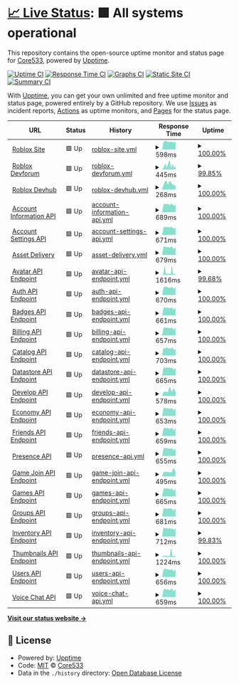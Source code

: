 # [📈 Live Status](https://Core533.github.io/RoStats-gen2): <!--live status--> **🟩 All systems operational**

This repository contains the open-source uptime monitor and status page for [Core533](https://Core533.github.io/RoStats-gen2), powered by [Upptime](https://github.com/upptime/upptime).

[![Uptime CI](https://github.com/Core533/RoStats-gen2/workflows/Uptime%20CI/badge.svg)](https://github.com/Core533/RoStats-gen2/actions?query=workflow%3A%22Uptime+CI%22)
[![Response Time CI](https://github.com/Core533/RoStats-gen2/workflows/Response%20Time%20CI/badge.svg)](https://github.com/Core533/RoStats-gen2/actions?query=workflow%3A%22Response+Time+CI%22)
[![Graphs CI](https://github.com/Core533/RoStats-gen2/workflows/Graphs%20CI/badge.svg)](https://github.com/Core533/RoStats-gen2/actions?query=workflow%3A%22Graphs+CI%22)
[![Static Site CI](https://github.com/Core533/RoStats-gen2/workflows/Static%20Site%20CI/badge.svg)](https://github.com/Core533/RoStats-gen2/actions?query=workflow%3A%22Static+Site+CI%22)
[![Summary CI](https://github.com/Core533/RoStats-gen2/workflows/Summary%20CI/badge.svg)](https://github.com/Core533/RoStats-gen2/actions?query=workflow%3A%22Summary+CI%22)

With [Upptime](https://upptime.js.org), you can get your own unlimited and free uptime monitor and status page, powered entirely by a GitHub repository. We use [Issues](https://github.com/Core533/RoStats-gen2/issues) as incident reports, [Actions](https://github.com/Core533/RoStats-gen2/actions) as uptime monitors, and [Pages](https://Core533.github.io/RoStats-gen2) for the status page.

<!--start: status pages-->
<!-- This summary is generated by Upptime (https://github.com/upptime/upptime) -->
<!-- Do not edit this manually, your changes will be overwritten -->
<!-- prettier-ignore -->
| URL | Status | History | Response Time | Uptime |
| --- | ------ | ------- | ------------- | ------ |
| <img alt="" src="https://icons.duckduckgo.com/ip3/roblox.com.ico" height="13"> [Roblox Site](https://roblox.com/) | 🟩 Up | [roblox-site.yml](https://github.com/Core533/RoStats-gen2/commits/HEAD/history/roblox-site.yml) | <details><summary><img alt="Response time graph" src="./graphs/roblox-site/response-time-week.png" height="20"> 598ms</summary><br><a href="https://Core533.github.io/RoStats-gen2/history/roblox-site"><img alt="Response time 583" src="https://img.shields.io/endpoint?url=https%3A%2F%2Fraw.githubusercontent.com%2FCore533%2FRoStats-gen2%2FHEAD%2Fapi%2Froblox-site%2Fresponse-time.json"></a><br><a href="https://Core533.github.io/RoStats-gen2/history/roblox-site"><img alt="24-hour response time 600" src="https://img.shields.io/endpoint?url=https%3A%2F%2Fraw.githubusercontent.com%2FCore533%2FRoStats-gen2%2FHEAD%2Fapi%2Froblox-site%2Fresponse-time-day.json"></a><br><a href="https://Core533.github.io/RoStats-gen2/history/roblox-site"><img alt="7-day response time 598" src="https://img.shields.io/endpoint?url=https%3A%2F%2Fraw.githubusercontent.com%2FCore533%2FRoStats-gen2%2FHEAD%2Fapi%2Froblox-site%2Fresponse-time-week.json"></a><br><a href="https://Core533.github.io/RoStats-gen2/history/roblox-site"><img alt="30-day response time 583" src="https://img.shields.io/endpoint?url=https%3A%2F%2Fraw.githubusercontent.com%2FCore533%2FRoStats-gen2%2FHEAD%2Fapi%2Froblox-site%2Fresponse-time-month.json"></a><br><a href="https://Core533.github.io/RoStats-gen2/history/roblox-site"><img alt="1-year response time 583" src="https://img.shields.io/endpoint?url=https%3A%2F%2Fraw.githubusercontent.com%2FCore533%2FRoStats-gen2%2FHEAD%2Fapi%2Froblox-site%2Fresponse-time-year.json"></a></details> | <details><summary><a href="https://Core533.github.io/RoStats-gen2/history/roblox-site">100.00%</a></summary><a href="https://Core533.github.io/RoStats-gen2/history/roblox-site"><img alt="All-time uptime 99.91%" src="https://img.shields.io/endpoint?url=https%3A%2F%2Fraw.githubusercontent.com%2FCore533%2FRoStats-gen2%2FHEAD%2Fapi%2Froblox-site%2Fuptime.json"></a><br><a href="https://Core533.github.io/RoStats-gen2/history/roblox-site"><img alt="24-hour uptime 100.00%" src="https://img.shields.io/endpoint?url=https%3A%2F%2Fraw.githubusercontent.com%2FCore533%2FRoStats-gen2%2FHEAD%2Fapi%2Froblox-site%2Fuptime-day.json"></a><br><a href="https://Core533.github.io/RoStats-gen2/history/roblox-site"><img alt="7-day uptime 100.00%" src="https://img.shields.io/endpoint?url=https%3A%2F%2Fraw.githubusercontent.com%2FCore533%2FRoStats-gen2%2FHEAD%2Fapi%2Froblox-site%2Fuptime-week.json"></a><br><a href="https://Core533.github.io/RoStats-gen2/history/roblox-site"><img alt="30-day uptime 99.91%" src="https://img.shields.io/endpoint?url=https%3A%2F%2Fraw.githubusercontent.com%2FCore533%2FRoStats-gen2%2FHEAD%2Fapi%2Froblox-site%2Fuptime-month.json"></a><br><a href="https://Core533.github.io/RoStats-gen2/history/roblox-site"><img alt="1-year uptime 99.91%" src="https://img.shields.io/endpoint?url=https%3A%2F%2Fraw.githubusercontent.com%2FCore533%2FRoStats-gen2%2FHEAD%2Fapi%2Froblox-site%2Fuptime-year.json"></a></details>
| <img alt="" src="https://icons.duckduckgo.com/ip3/devforum.roblox.com.ico" height="13"> [Roblox Devforum](https://devforum.roblox.com) | 🟩 Up | [roblox-devforum.yml](https://github.com/Core533/RoStats-gen2/commits/HEAD/history/roblox-devforum.yml) | <details><summary><img alt="Response time graph" src="./graphs/roblox-devforum/response-time-week.png" height="20"> 445ms</summary><br><a href="https://Core533.github.io/RoStats-gen2/history/roblox-devforum"><img alt="Response time 496" src="https://img.shields.io/endpoint?url=https%3A%2F%2Fraw.githubusercontent.com%2FCore533%2FRoStats-gen2%2FHEAD%2Fapi%2Froblox-devforum%2Fresponse-time.json"></a><br><a href="https://Core533.github.io/RoStats-gen2/history/roblox-devforum"><img alt="24-hour response time 393" src="https://img.shields.io/endpoint?url=https%3A%2F%2Fraw.githubusercontent.com%2FCore533%2FRoStats-gen2%2FHEAD%2Fapi%2Froblox-devforum%2Fresponse-time-day.json"></a><br><a href="https://Core533.github.io/RoStats-gen2/history/roblox-devforum"><img alt="7-day response time 445" src="https://img.shields.io/endpoint?url=https%3A%2F%2Fraw.githubusercontent.com%2FCore533%2FRoStats-gen2%2FHEAD%2Fapi%2Froblox-devforum%2Fresponse-time-week.json"></a><br><a href="https://Core533.github.io/RoStats-gen2/history/roblox-devforum"><img alt="30-day response time 496" src="https://img.shields.io/endpoint?url=https%3A%2F%2Fraw.githubusercontent.com%2FCore533%2FRoStats-gen2%2FHEAD%2Fapi%2Froblox-devforum%2Fresponse-time-month.json"></a><br><a href="https://Core533.github.io/RoStats-gen2/history/roblox-devforum"><img alt="1-year response time 496" src="https://img.shields.io/endpoint?url=https%3A%2F%2Fraw.githubusercontent.com%2FCore533%2FRoStats-gen2%2FHEAD%2Fapi%2Froblox-devforum%2Fresponse-time-year.json"></a></details> | <details><summary><a href="https://Core533.github.io/RoStats-gen2/history/roblox-devforum">99.85%</a></summary><a href="https://Core533.github.io/RoStats-gen2/history/roblox-devforum"><img alt="All-time uptime 99.96%" src="https://img.shields.io/endpoint?url=https%3A%2F%2Fraw.githubusercontent.com%2FCore533%2FRoStats-gen2%2FHEAD%2Fapi%2Froblox-devforum%2Fuptime.json"></a><br><a href="https://Core533.github.io/RoStats-gen2/history/roblox-devforum"><img alt="24-hour uptime 100.00%" src="https://img.shields.io/endpoint?url=https%3A%2F%2Fraw.githubusercontent.com%2FCore533%2FRoStats-gen2%2FHEAD%2Fapi%2Froblox-devforum%2Fuptime-day.json"></a><br><a href="https://Core533.github.io/RoStats-gen2/history/roblox-devforum"><img alt="7-day uptime 99.85%" src="https://img.shields.io/endpoint?url=https%3A%2F%2Fraw.githubusercontent.com%2FCore533%2FRoStats-gen2%2FHEAD%2Fapi%2Froblox-devforum%2Fuptime-week.json"></a><br><a href="https://Core533.github.io/RoStats-gen2/history/roblox-devforum"><img alt="30-day uptime 99.96%" src="https://img.shields.io/endpoint?url=https%3A%2F%2Fraw.githubusercontent.com%2FCore533%2FRoStats-gen2%2FHEAD%2Fapi%2Froblox-devforum%2Fuptime-month.json"></a><br><a href="https://Core533.github.io/RoStats-gen2/history/roblox-devforum"><img alt="1-year uptime 99.96%" src="https://img.shields.io/endpoint?url=https%3A%2F%2Fraw.githubusercontent.com%2FCore533%2FRoStats-gen2%2FHEAD%2Fapi%2Froblox-devforum%2Fuptime-year.json"></a></details>
| <img alt="" src="https://icons.duckduckgo.com/ip3/developer.roblox.com.ico" height="13"> [Roblox Devhub](https://developer.roblox.com) | 🟩 Up | [roblox-devhub.yml](https://github.com/Core533/RoStats-gen2/commits/HEAD/history/roblox-devhub.yml) | <details><summary><img alt="Response time graph" src="./graphs/roblox-devhub/response-time-week.png" height="20"> 268ms</summary><br><a href="https://Core533.github.io/RoStats-gen2/history/roblox-devhub"><img alt="Response time 285" src="https://img.shields.io/endpoint?url=https%3A%2F%2Fraw.githubusercontent.com%2FCore533%2FRoStats-gen2%2FHEAD%2Fapi%2Froblox-devhub%2Fresponse-time.json"></a><br><a href="https://Core533.github.io/RoStats-gen2/history/roblox-devhub"><img alt="24-hour response time 174" src="https://img.shields.io/endpoint?url=https%3A%2F%2Fraw.githubusercontent.com%2FCore533%2FRoStats-gen2%2FHEAD%2Fapi%2Froblox-devhub%2Fresponse-time-day.json"></a><br><a href="https://Core533.github.io/RoStats-gen2/history/roblox-devhub"><img alt="7-day response time 268" src="https://img.shields.io/endpoint?url=https%3A%2F%2Fraw.githubusercontent.com%2FCore533%2FRoStats-gen2%2FHEAD%2Fapi%2Froblox-devhub%2Fresponse-time-week.json"></a><br><a href="https://Core533.github.io/RoStats-gen2/history/roblox-devhub"><img alt="30-day response time 285" src="https://img.shields.io/endpoint?url=https%3A%2F%2Fraw.githubusercontent.com%2FCore533%2FRoStats-gen2%2FHEAD%2Fapi%2Froblox-devhub%2Fresponse-time-month.json"></a><br><a href="https://Core533.github.io/RoStats-gen2/history/roblox-devhub"><img alt="1-year response time 285" src="https://img.shields.io/endpoint?url=https%3A%2F%2Fraw.githubusercontent.com%2FCore533%2FRoStats-gen2%2FHEAD%2Fapi%2Froblox-devhub%2Fresponse-time-year.json"></a></details> | <details><summary><a href="https://Core533.github.io/RoStats-gen2/history/roblox-devhub">100.00%</a></summary><a href="https://Core533.github.io/RoStats-gen2/history/roblox-devhub"><img alt="All-time uptime 100.00%" src="https://img.shields.io/endpoint?url=https%3A%2F%2Fraw.githubusercontent.com%2FCore533%2FRoStats-gen2%2FHEAD%2Fapi%2Froblox-devhub%2Fuptime.json"></a><br><a href="https://Core533.github.io/RoStats-gen2/history/roblox-devhub"><img alt="24-hour uptime 100.00%" src="https://img.shields.io/endpoint?url=https%3A%2F%2Fraw.githubusercontent.com%2FCore533%2FRoStats-gen2%2FHEAD%2Fapi%2Froblox-devhub%2Fuptime-day.json"></a><br><a href="https://Core533.github.io/RoStats-gen2/history/roblox-devhub"><img alt="7-day uptime 100.00%" src="https://img.shields.io/endpoint?url=https%3A%2F%2Fraw.githubusercontent.com%2FCore533%2FRoStats-gen2%2FHEAD%2Fapi%2Froblox-devhub%2Fuptime-week.json"></a><br><a href="https://Core533.github.io/RoStats-gen2/history/roblox-devhub"><img alt="30-day uptime 100.00%" src="https://img.shields.io/endpoint?url=https%3A%2F%2Fraw.githubusercontent.com%2FCore533%2FRoStats-gen2%2FHEAD%2Fapi%2Froblox-devhub%2Fuptime-month.json"></a><br><a href="https://Core533.github.io/RoStats-gen2/history/roblox-devhub"><img alt="1-year uptime 100.00%" src="https://img.shields.io/endpoint?url=https%3A%2F%2Fraw.githubusercontent.com%2FCore533%2FRoStats-gen2%2FHEAD%2Fapi%2Froblox-devhub%2Fuptime-year.json"></a></details>
| <img alt="" src="https://icons.duckduckgo.com/ip3/accountinformation.roblox.com.ico" height="13"> [Account Information API](https://accountinformation.roblox.com) | 🟩 Up | [account-information-api.yml](https://github.com/Core533/RoStats-gen2/commits/HEAD/history/account-information-api.yml) | <details><summary><img alt="Response time graph" src="./graphs/account-information-api/response-time-week.png" height="20"> 689ms</summary><br><a href="https://Core533.github.io/RoStats-gen2/history/account-information-api"><img alt="Response time 669" src="https://img.shields.io/endpoint?url=https%3A%2F%2Fraw.githubusercontent.com%2FCore533%2FRoStats-gen2%2FHEAD%2Fapi%2Faccount-information-api%2Fresponse-time.json"></a><br><a href="https://Core533.github.io/RoStats-gen2/history/account-information-api"><img alt="24-hour response time 677" src="https://img.shields.io/endpoint?url=https%3A%2F%2Fraw.githubusercontent.com%2FCore533%2FRoStats-gen2%2FHEAD%2Fapi%2Faccount-information-api%2Fresponse-time-day.json"></a><br><a href="https://Core533.github.io/RoStats-gen2/history/account-information-api"><img alt="7-day response time 689" src="https://img.shields.io/endpoint?url=https%3A%2F%2Fraw.githubusercontent.com%2FCore533%2FRoStats-gen2%2FHEAD%2Fapi%2Faccount-information-api%2Fresponse-time-week.json"></a><br><a href="https://Core533.github.io/RoStats-gen2/history/account-information-api"><img alt="30-day response time 669" src="https://img.shields.io/endpoint?url=https%3A%2F%2Fraw.githubusercontent.com%2FCore533%2FRoStats-gen2%2FHEAD%2Fapi%2Faccount-information-api%2Fresponse-time-month.json"></a><br><a href="https://Core533.github.io/RoStats-gen2/history/account-information-api"><img alt="1-year response time 669" src="https://img.shields.io/endpoint?url=https%3A%2F%2Fraw.githubusercontent.com%2FCore533%2FRoStats-gen2%2FHEAD%2Fapi%2Faccount-information-api%2Fresponse-time-year.json"></a></details> | <details><summary><a href="https://Core533.github.io/RoStats-gen2/history/account-information-api">100.00%</a></summary><a href="https://Core533.github.io/RoStats-gen2/history/account-information-api"><img alt="All-time uptime 100.00%" src="https://img.shields.io/endpoint?url=https%3A%2F%2Fraw.githubusercontent.com%2FCore533%2FRoStats-gen2%2FHEAD%2Fapi%2Faccount-information-api%2Fuptime.json"></a><br><a href="https://Core533.github.io/RoStats-gen2/history/account-information-api"><img alt="24-hour uptime 100.00%" src="https://img.shields.io/endpoint?url=https%3A%2F%2Fraw.githubusercontent.com%2FCore533%2FRoStats-gen2%2FHEAD%2Fapi%2Faccount-information-api%2Fuptime-day.json"></a><br><a href="https://Core533.github.io/RoStats-gen2/history/account-information-api"><img alt="7-day uptime 100.00%" src="https://img.shields.io/endpoint?url=https%3A%2F%2Fraw.githubusercontent.com%2FCore533%2FRoStats-gen2%2FHEAD%2Fapi%2Faccount-information-api%2Fuptime-week.json"></a><br><a href="https://Core533.github.io/RoStats-gen2/history/account-information-api"><img alt="30-day uptime 100.00%" src="https://img.shields.io/endpoint?url=https%3A%2F%2Fraw.githubusercontent.com%2FCore533%2FRoStats-gen2%2FHEAD%2Fapi%2Faccount-information-api%2Fuptime-month.json"></a><br><a href="https://Core533.github.io/RoStats-gen2/history/account-information-api"><img alt="1-year uptime 100.00%" src="https://img.shields.io/endpoint?url=https%3A%2F%2Fraw.githubusercontent.com%2FCore533%2FRoStats-gen2%2FHEAD%2Fapi%2Faccount-information-api%2Fuptime-year.json"></a></details>
| <img alt="" src="https://icons.duckduckgo.com/ip3/accountsettings.roblox.com.ico" height="13"> [Account Settings API](https://accountsettings.roblox.com) | 🟩 Up | [account-settings-api.yml](https://github.com/Core533/RoStats-gen2/commits/HEAD/history/account-settings-api.yml) | <details><summary><img alt="Response time graph" src="./graphs/account-settings-api/response-time-week.png" height="20"> 671ms</summary><br><a href="https://Core533.github.io/RoStats-gen2/history/account-settings-api"><img alt="Response time 673" src="https://img.shields.io/endpoint?url=https%3A%2F%2Fraw.githubusercontent.com%2FCore533%2FRoStats-gen2%2FHEAD%2Fapi%2Faccount-settings-api%2Fresponse-time.json"></a><br><a href="https://Core533.github.io/RoStats-gen2/history/account-settings-api"><img alt="24-hour response time 672" src="https://img.shields.io/endpoint?url=https%3A%2F%2Fraw.githubusercontent.com%2FCore533%2FRoStats-gen2%2FHEAD%2Fapi%2Faccount-settings-api%2Fresponse-time-day.json"></a><br><a href="https://Core533.github.io/RoStats-gen2/history/account-settings-api"><img alt="7-day response time 671" src="https://img.shields.io/endpoint?url=https%3A%2F%2Fraw.githubusercontent.com%2FCore533%2FRoStats-gen2%2FHEAD%2Fapi%2Faccount-settings-api%2Fresponse-time-week.json"></a><br><a href="https://Core533.github.io/RoStats-gen2/history/account-settings-api"><img alt="30-day response time 673" src="https://img.shields.io/endpoint?url=https%3A%2F%2Fraw.githubusercontent.com%2FCore533%2FRoStats-gen2%2FHEAD%2Fapi%2Faccount-settings-api%2Fresponse-time-month.json"></a><br><a href="https://Core533.github.io/RoStats-gen2/history/account-settings-api"><img alt="1-year response time 673" src="https://img.shields.io/endpoint?url=https%3A%2F%2Fraw.githubusercontent.com%2FCore533%2FRoStats-gen2%2FHEAD%2Fapi%2Faccount-settings-api%2Fresponse-time-year.json"></a></details> | <details><summary><a href="https://Core533.github.io/RoStats-gen2/history/account-settings-api">100.00%</a></summary><a href="https://Core533.github.io/RoStats-gen2/history/account-settings-api"><img alt="All-time uptime 100.00%" src="https://img.shields.io/endpoint?url=https%3A%2F%2Fraw.githubusercontent.com%2FCore533%2FRoStats-gen2%2FHEAD%2Fapi%2Faccount-settings-api%2Fuptime.json"></a><br><a href="https://Core533.github.io/RoStats-gen2/history/account-settings-api"><img alt="24-hour uptime 100.00%" src="https://img.shields.io/endpoint?url=https%3A%2F%2Fraw.githubusercontent.com%2FCore533%2FRoStats-gen2%2FHEAD%2Fapi%2Faccount-settings-api%2Fuptime-day.json"></a><br><a href="https://Core533.github.io/RoStats-gen2/history/account-settings-api"><img alt="7-day uptime 100.00%" src="https://img.shields.io/endpoint?url=https%3A%2F%2Fraw.githubusercontent.com%2FCore533%2FRoStats-gen2%2FHEAD%2Fapi%2Faccount-settings-api%2Fuptime-week.json"></a><br><a href="https://Core533.github.io/RoStats-gen2/history/account-settings-api"><img alt="30-day uptime 100.00%" src="https://img.shields.io/endpoint?url=https%3A%2F%2Fraw.githubusercontent.com%2FCore533%2FRoStats-gen2%2FHEAD%2Fapi%2Faccount-settings-api%2Fuptime-month.json"></a><br><a href="https://Core533.github.io/RoStats-gen2/history/account-settings-api"><img alt="1-year uptime 100.00%" src="https://img.shields.io/endpoint?url=https%3A%2F%2Fraw.githubusercontent.com%2FCore533%2FRoStats-gen2%2FHEAD%2Fapi%2Faccount-settings-api%2Fuptime-year.json"></a></details>
| <img alt="" src="https://icons.duckduckgo.com/ip3/assetdelivery.roblox.com.ico" height="13"> [Asset Delivery](https://assetdelivery.roblox.com) | 🟩 Up | [asset-delivery.yml](https://github.com/Core533/RoStats-gen2/commits/HEAD/history/asset-delivery.yml) | <details><summary><img alt="Response time graph" src="./graphs/asset-delivery/response-time-week.png" height="20"> 679ms</summary><br><a href="https://Core533.github.io/RoStats-gen2/history/asset-delivery"><img alt="Response time 666" src="https://img.shields.io/endpoint?url=https%3A%2F%2Fraw.githubusercontent.com%2FCore533%2FRoStats-gen2%2FHEAD%2Fapi%2Fasset-delivery%2Fresponse-time.json"></a><br><a href="https://Core533.github.io/RoStats-gen2/history/asset-delivery"><img alt="24-hour response time 697" src="https://img.shields.io/endpoint?url=https%3A%2F%2Fraw.githubusercontent.com%2FCore533%2FRoStats-gen2%2FHEAD%2Fapi%2Fasset-delivery%2Fresponse-time-day.json"></a><br><a href="https://Core533.github.io/RoStats-gen2/history/asset-delivery"><img alt="7-day response time 679" src="https://img.shields.io/endpoint?url=https%3A%2F%2Fraw.githubusercontent.com%2FCore533%2FRoStats-gen2%2FHEAD%2Fapi%2Fasset-delivery%2Fresponse-time-week.json"></a><br><a href="https://Core533.github.io/RoStats-gen2/history/asset-delivery"><img alt="30-day response time 666" src="https://img.shields.io/endpoint?url=https%3A%2F%2Fraw.githubusercontent.com%2FCore533%2FRoStats-gen2%2FHEAD%2Fapi%2Fasset-delivery%2Fresponse-time-month.json"></a><br><a href="https://Core533.github.io/RoStats-gen2/history/asset-delivery"><img alt="1-year response time 666" src="https://img.shields.io/endpoint?url=https%3A%2F%2Fraw.githubusercontent.com%2FCore533%2FRoStats-gen2%2FHEAD%2Fapi%2Fasset-delivery%2Fresponse-time-year.json"></a></details> | <details><summary><a href="https://Core533.github.io/RoStats-gen2/history/asset-delivery">100.00%</a></summary><a href="https://Core533.github.io/RoStats-gen2/history/asset-delivery"><img alt="All-time uptime 100.00%" src="https://img.shields.io/endpoint?url=https%3A%2F%2Fraw.githubusercontent.com%2FCore533%2FRoStats-gen2%2FHEAD%2Fapi%2Fasset-delivery%2Fuptime.json"></a><br><a href="https://Core533.github.io/RoStats-gen2/history/asset-delivery"><img alt="24-hour uptime 100.00%" src="https://img.shields.io/endpoint?url=https%3A%2F%2Fraw.githubusercontent.com%2FCore533%2FRoStats-gen2%2FHEAD%2Fapi%2Fasset-delivery%2Fuptime-day.json"></a><br><a href="https://Core533.github.io/RoStats-gen2/history/asset-delivery"><img alt="7-day uptime 100.00%" src="https://img.shields.io/endpoint?url=https%3A%2F%2Fraw.githubusercontent.com%2FCore533%2FRoStats-gen2%2FHEAD%2Fapi%2Fasset-delivery%2Fuptime-week.json"></a><br><a href="https://Core533.github.io/RoStats-gen2/history/asset-delivery"><img alt="30-day uptime 100.00%" src="https://img.shields.io/endpoint?url=https%3A%2F%2Fraw.githubusercontent.com%2FCore533%2FRoStats-gen2%2FHEAD%2Fapi%2Fasset-delivery%2Fuptime-month.json"></a><br><a href="https://Core533.github.io/RoStats-gen2/history/asset-delivery"><img alt="1-year uptime 100.00%" src="https://img.shields.io/endpoint?url=https%3A%2F%2Fraw.githubusercontent.com%2FCore533%2FRoStats-gen2%2FHEAD%2Fapi%2Fasset-delivery%2Fuptime-year.json"></a></details>
| <img alt="" src="https://icons.duckduckgo.com/ip3/avatar.roblox.com.ico" height="13"> [Avatar API Endpoint](https://avatar.roblox.com/v1/avatar-rules) | 🟩 Up | [avatar-api-endpoint.yml](https://github.com/Core533/RoStats-gen2/commits/HEAD/history/avatar-api-endpoint.yml) | <details><summary><img alt="Response time graph" src="./graphs/avatar-api-endpoint/response-time-week.png" height="20"> 1616ms</summary><br><a href="https://Core533.github.io/RoStats-gen2/history/avatar-api-endpoint"><img alt="Response time 1191" src="https://img.shields.io/endpoint?url=https%3A%2F%2Fraw.githubusercontent.com%2FCore533%2FRoStats-gen2%2FHEAD%2Fapi%2Favatar-api-endpoint%2Fresponse-time.json"></a><br><a href="https://Core533.github.io/RoStats-gen2/history/avatar-api-endpoint"><img alt="24-hour response time 740" src="https://img.shields.io/endpoint?url=https%3A%2F%2Fraw.githubusercontent.com%2FCore533%2FRoStats-gen2%2FHEAD%2Fapi%2Favatar-api-endpoint%2Fresponse-time-day.json"></a><br><a href="https://Core533.github.io/RoStats-gen2/history/avatar-api-endpoint"><img alt="7-day response time 1616" src="https://img.shields.io/endpoint?url=https%3A%2F%2Fraw.githubusercontent.com%2FCore533%2FRoStats-gen2%2FHEAD%2Fapi%2Favatar-api-endpoint%2Fresponse-time-week.json"></a><br><a href="https://Core533.github.io/RoStats-gen2/history/avatar-api-endpoint"><img alt="30-day response time 1191" src="https://img.shields.io/endpoint?url=https%3A%2F%2Fraw.githubusercontent.com%2FCore533%2FRoStats-gen2%2FHEAD%2Fapi%2Favatar-api-endpoint%2Fresponse-time-month.json"></a><br><a href="https://Core533.github.io/RoStats-gen2/history/avatar-api-endpoint"><img alt="1-year response time 1191" src="https://img.shields.io/endpoint?url=https%3A%2F%2Fraw.githubusercontent.com%2FCore533%2FRoStats-gen2%2FHEAD%2Fapi%2Favatar-api-endpoint%2Fresponse-time-year.json"></a></details> | <details><summary><a href="https://Core533.github.io/RoStats-gen2/history/avatar-api-endpoint">99.68%</a></summary><a href="https://Core533.github.io/RoStats-gen2/history/avatar-api-endpoint"><img alt="All-time uptime 99.87%" src="https://img.shields.io/endpoint?url=https%3A%2F%2Fraw.githubusercontent.com%2FCore533%2FRoStats-gen2%2FHEAD%2Fapi%2Favatar-api-endpoint%2Fuptime.json"></a><br><a href="https://Core533.github.io/RoStats-gen2/history/avatar-api-endpoint"><img alt="24-hour uptime 100.00%" src="https://img.shields.io/endpoint?url=https%3A%2F%2Fraw.githubusercontent.com%2FCore533%2FRoStats-gen2%2FHEAD%2Fapi%2Favatar-api-endpoint%2Fuptime-day.json"></a><br><a href="https://Core533.github.io/RoStats-gen2/history/avatar-api-endpoint"><img alt="7-day uptime 99.68%" src="https://img.shields.io/endpoint?url=https%3A%2F%2Fraw.githubusercontent.com%2FCore533%2FRoStats-gen2%2FHEAD%2Fapi%2Favatar-api-endpoint%2Fuptime-week.json"></a><br><a href="https://Core533.github.io/RoStats-gen2/history/avatar-api-endpoint"><img alt="30-day uptime 99.87%" src="https://img.shields.io/endpoint?url=https%3A%2F%2Fraw.githubusercontent.com%2FCore533%2FRoStats-gen2%2FHEAD%2Fapi%2Favatar-api-endpoint%2Fuptime-month.json"></a><br><a href="https://Core533.github.io/RoStats-gen2/history/avatar-api-endpoint"><img alt="1-year uptime 99.87%" src="https://img.shields.io/endpoint?url=https%3A%2F%2Fraw.githubusercontent.com%2FCore533%2FRoStats-gen2%2FHEAD%2Fapi%2Favatar-api-endpoint%2Fuptime-year.json"></a></details>
| <img alt="" src="https://icons.duckduckgo.com/ip3/auth.roblox.com.ico" height="13"> [Auth API Endpoint](https://auth.roblox.com) | 🟩 Up | [auth-api-endpoint.yml](https://github.com/Core533/RoStats-gen2/commits/HEAD/history/auth-api-endpoint.yml) | <details><summary><img alt="Response time graph" src="./graphs/auth-api-endpoint/response-time-week.png" height="20"> 670ms</summary><br><a href="https://Core533.github.io/RoStats-gen2/history/auth-api-endpoint"><img alt="Response time 661" src="https://img.shields.io/endpoint?url=https%3A%2F%2Fraw.githubusercontent.com%2FCore533%2FRoStats-gen2%2FHEAD%2Fapi%2Fauth-api-endpoint%2Fresponse-time.json"></a><br><a href="https://Core533.github.io/RoStats-gen2/history/auth-api-endpoint"><img alt="24-hour response time 684" src="https://img.shields.io/endpoint?url=https%3A%2F%2Fraw.githubusercontent.com%2FCore533%2FRoStats-gen2%2FHEAD%2Fapi%2Fauth-api-endpoint%2Fresponse-time-day.json"></a><br><a href="https://Core533.github.io/RoStats-gen2/history/auth-api-endpoint"><img alt="7-day response time 670" src="https://img.shields.io/endpoint?url=https%3A%2F%2Fraw.githubusercontent.com%2FCore533%2FRoStats-gen2%2FHEAD%2Fapi%2Fauth-api-endpoint%2Fresponse-time-week.json"></a><br><a href="https://Core533.github.io/RoStats-gen2/history/auth-api-endpoint"><img alt="30-day response time 661" src="https://img.shields.io/endpoint?url=https%3A%2F%2Fraw.githubusercontent.com%2FCore533%2FRoStats-gen2%2FHEAD%2Fapi%2Fauth-api-endpoint%2Fresponse-time-month.json"></a><br><a href="https://Core533.github.io/RoStats-gen2/history/auth-api-endpoint"><img alt="1-year response time 661" src="https://img.shields.io/endpoint?url=https%3A%2F%2Fraw.githubusercontent.com%2FCore533%2FRoStats-gen2%2FHEAD%2Fapi%2Fauth-api-endpoint%2Fresponse-time-year.json"></a></details> | <details><summary><a href="https://Core533.github.io/RoStats-gen2/history/auth-api-endpoint">100.00%</a></summary><a href="https://Core533.github.io/RoStats-gen2/history/auth-api-endpoint"><img alt="All-time uptime 100.00%" src="https://img.shields.io/endpoint?url=https%3A%2F%2Fraw.githubusercontent.com%2FCore533%2FRoStats-gen2%2FHEAD%2Fapi%2Fauth-api-endpoint%2Fuptime.json"></a><br><a href="https://Core533.github.io/RoStats-gen2/history/auth-api-endpoint"><img alt="24-hour uptime 100.00%" src="https://img.shields.io/endpoint?url=https%3A%2F%2Fraw.githubusercontent.com%2FCore533%2FRoStats-gen2%2FHEAD%2Fapi%2Fauth-api-endpoint%2Fuptime-day.json"></a><br><a href="https://Core533.github.io/RoStats-gen2/history/auth-api-endpoint"><img alt="7-day uptime 100.00%" src="https://img.shields.io/endpoint?url=https%3A%2F%2Fraw.githubusercontent.com%2FCore533%2FRoStats-gen2%2FHEAD%2Fapi%2Fauth-api-endpoint%2Fuptime-week.json"></a><br><a href="https://Core533.github.io/RoStats-gen2/history/auth-api-endpoint"><img alt="30-day uptime 100.00%" src="https://img.shields.io/endpoint?url=https%3A%2F%2Fraw.githubusercontent.com%2FCore533%2FRoStats-gen2%2FHEAD%2Fapi%2Fauth-api-endpoint%2Fuptime-month.json"></a><br><a href="https://Core533.github.io/RoStats-gen2/history/auth-api-endpoint"><img alt="1-year uptime 100.00%" src="https://img.shields.io/endpoint?url=https%3A%2F%2Fraw.githubusercontent.com%2FCore533%2FRoStats-gen2%2FHEAD%2Fapi%2Fauth-api-endpoint%2Fuptime-year.json"></a></details>
| <img alt="" src="https://icons.duckduckgo.com/ip3/badges.roblox.com.ico" height="13"> [Badges API Endpoint](https://badges.roblox.com/v1/badges/2124548403) | 🟩 Up | [badges-api-endpoint.yml](https://github.com/Core533/RoStats-gen2/commits/HEAD/history/badges-api-endpoint.yml) | <details><summary><img alt="Response time graph" src="./graphs/badges-api-endpoint/response-time-week.png" height="20"> 661ms</summary><br><a href="https://Core533.github.io/RoStats-gen2/history/badges-api-endpoint"><img alt="Response time 660" src="https://img.shields.io/endpoint?url=https%3A%2F%2Fraw.githubusercontent.com%2FCore533%2FRoStats-gen2%2FHEAD%2Fapi%2Fbadges-api-endpoint%2Fresponse-time.json"></a><br><a href="https://Core533.github.io/RoStats-gen2/history/badges-api-endpoint"><img alt="24-hour response time 685" src="https://img.shields.io/endpoint?url=https%3A%2F%2Fraw.githubusercontent.com%2FCore533%2FRoStats-gen2%2FHEAD%2Fapi%2Fbadges-api-endpoint%2Fresponse-time-day.json"></a><br><a href="https://Core533.github.io/RoStats-gen2/history/badges-api-endpoint"><img alt="7-day response time 661" src="https://img.shields.io/endpoint?url=https%3A%2F%2Fraw.githubusercontent.com%2FCore533%2FRoStats-gen2%2FHEAD%2Fapi%2Fbadges-api-endpoint%2Fresponse-time-week.json"></a><br><a href="https://Core533.github.io/RoStats-gen2/history/badges-api-endpoint"><img alt="30-day response time 660" src="https://img.shields.io/endpoint?url=https%3A%2F%2Fraw.githubusercontent.com%2FCore533%2FRoStats-gen2%2FHEAD%2Fapi%2Fbadges-api-endpoint%2Fresponse-time-month.json"></a><br><a href="https://Core533.github.io/RoStats-gen2/history/badges-api-endpoint"><img alt="1-year response time 660" src="https://img.shields.io/endpoint?url=https%3A%2F%2Fraw.githubusercontent.com%2FCore533%2FRoStats-gen2%2FHEAD%2Fapi%2Fbadges-api-endpoint%2Fresponse-time-year.json"></a></details> | <details><summary><a href="https://Core533.github.io/RoStats-gen2/history/badges-api-endpoint">100.00%</a></summary><a href="https://Core533.github.io/RoStats-gen2/history/badges-api-endpoint"><img alt="All-time uptime 100.00%" src="https://img.shields.io/endpoint?url=https%3A%2F%2Fraw.githubusercontent.com%2FCore533%2FRoStats-gen2%2FHEAD%2Fapi%2Fbadges-api-endpoint%2Fuptime.json"></a><br><a href="https://Core533.github.io/RoStats-gen2/history/badges-api-endpoint"><img alt="24-hour uptime 100.00%" src="https://img.shields.io/endpoint?url=https%3A%2F%2Fraw.githubusercontent.com%2FCore533%2FRoStats-gen2%2FHEAD%2Fapi%2Fbadges-api-endpoint%2Fuptime-day.json"></a><br><a href="https://Core533.github.io/RoStats-gen2/history/badges-api-endpoint"><img alt="7-day uptime 100.00%" src="https://img.shields.io/endpoint?url=https%3A%2F%2Fraw.githubusercontent.com%2FCore533%2FRoStats-gen2%2FHEAD%2Fapi%2Fbadges-api-endpoint%2Fuptime-week.json"></a><br><a href="https://Core533.github.io/RoStats-gen2/history/badges-api-endpoint"><img alt="30-day uptime 100.00%" src="https://img.shields.io/endpoint?url=https%3A%2F%2Fraw.githubusercontent.com%2FCore533%2FRoStats-gen2%2FHEAD%2Fapi%2Fbadges-api-endpoint%2Fuptime-month.json"></a><br><a href="https://Core533.github.io/RoStats-gen2/history/badges-api-endpoint"><img alt="1-year uptime 100.00%" src="https://img.shields.io/endpoint?url=https%3A%2F%2Fraw.githubusercontent.com%2FCore533%2FRoStats-gen2%2FHEAD%2Fapi%2Fbadges-api-endpoint%2Fuptime-year.json"></a></details>
| <img alt="" src="https://icons.duckduckgo.com/ip3/billing.roblox.com.ico" height="13"> [Billing API Endpoint](https://billing.roblox.com) | 🟩 Up | [billing-api-endpoint.yml](https://github.com/Core533/RoStats-gen2/commits/HEAD/history/billing-api-endpoint.yml) | <details><summary><img alt="Response time graph" src="./graphs/billing-api-endpoint/response-time-week.png" height="20"> 657ms</summary><br><a href="https://Core533.github.io/RoStats-gen2/history/billing-api-endpoint"><img alt="Response time 652" src="https://img.shields.io/endpoint?url=https%3A%2F%2Fraw.githubusercontent.com%2FCore533%2FRoStats-gen2%2FHEAD%2Fapi%2Fbilling-api-endpoint%2Fresponse-time.json"></a><br><a href="https://Core533.github.io/RoStats-gen2/history/billing-api-endpoint"><img alt="24-hour response time 675" src="https://img.shields.io/endpoint?url=https%3A%2F%2Fraw.githubusercontent.com%2FCore533%2FRoStats-gen2%2FHEAD%2Fapi%2Fbilling-api-endpoint%2Fresponse-time-day.json"></a><br><a href="https://Core533.github.io/RoStats-gen2/history/billing-api-endpoint"><img alt="7-day response time 657" src="https://img.shields.io/endpoint?url=https%3A%2F%2Fraw.githubusercontent.com%2FCore533%2FRoStats-gen2%2FHEAD%2Fapi%2Fbilling-api-endpoint%2Fresponse-time-week.json"></a><br><a href="https://Core533.github.io/RoStats-gen2/history/billing-api-endpoint"><img alt="30-day response time 652" src="https://img.shields.io/endpoint?url=https%3A%2F%2Fraw.githubusercontent.com%2FCore533%2FRoStats-gen2%2FHEAD%2Fapi%2Fbilling-api-endpoint%2Fresponse-time-month.json"></a><br><a href="https://Core533.github.io/RoStats-gen2/history/billing-api-endpoint"><img alt="1-year response time 652" src="https://img.shields.io/endpoint?url=https%3A%2F%2Fraw.githubusercontent.com%2FCore533%2FRoStats-gen2%2FHEAD%2Fapi%2Fbilling-api-endpoint%2Fresponse-time-year.json"></a></details> | <details><summary><a href="https://Core533.github.io/RoStats-gen2/history/billing-api-endpoint">100.00%</a></summary><a href="https://Core533.github.io/RoStats-gen2/history/billing-api-endpoint"><img alt="All-time uptime 100.00%" src="https://img.shields.io/endpoint?url=https%3A%2F%2Fraw.githubusercontent.com%2FCore533%2FRoStats-gen2%2FHEAD%2Fapi%2Fbilling-api-endpoint%2Fuptime.json"></a><br><a href="https://Core533.github.io/RoStats-gen2/history/billing-api-endpoint"><img alt="24-hour uptime 100.00%" src="https://img.shields.io/endpoint?url=https%3A%2F%2Fraw.githubusercontent.com%2FCore533%2FRoStats-gen2%2FHEAD%2Fapi%2Fbilling-api-endpoint%2Fuptime-day.json"></a><br><a href="https://Core533.github.io/RoStats-gen2/history/billing-api-endpoint"><img alt="7-day uptime 100.00%" src="https://img.shields.io/endpoint?url=https%3A%2F%2Fraw.githubusercontent.com%2FCore533%2FRoStats-gen2%2FHEAD%2Fapi%2Fbilling-api-endpoint%2Fuptime-week.json"></a><br><a href="https://Core533.github.io/RoStats-gen2/history/billing-api-endpoint"><img alt="30-day uptime 100.00%" src="https://img.shields.io/endpoint?url=https%3A%2F%2Fraw.githubusercontent.com%2FCore533%2FRoStats-gen2%2FHEAD%2Fapi%2Fbilling-api-endpoint%2Fuptime-month.json"></a><br><a href="https://Core533.github.io/RoStats-gen2/history/billing-api-endpoint"><img alt="1-year uptime 100.00%" src="https://img.shields.io/endpoint?url=https%3A%2F%2Fraw.githubusercontent.com%2FCore533%2FRoStats-gen2%2FHEAD%2Fapi%2Fbilling-api-endpoint%2Fuptime-year.json"></a></details>
| <img alt="" src="https://icons.duckduckgo.com/ip3/catalog.roblox.com.ico" height="13"> [Catalog API Endpoint](https://catalog.roblox.com/v1/bundles/details?bundleIds=192) | 🟩 Up | [catalog-api-endpoint.yml](https://github.com/Core533/RoStats-gen2/commits/HEAD/history/catalog-api-endpoint.yml) | <details><summary><img alt="Response time graph" src="./graphs/catalog-api-endpoint/response-time-week.png" height="20"> 703ms</summary><br><a href="https://Core533.github.io/RoStats-gen2/history/catalog-api-endpoint"><img alt="Response time 686" src="https://img.shields.io/endpoint?url=https%3A%2F%2Fraw.githubusercontent.com%2FCore533%2FRoStats-gen2%2FHEAD%2Fapi%2Fcatalog-api-endpoint%2Fresponse-time.json"></a><br><a href="https://Core533.github.io/RoStats-gen2/history/catalog-api-endpoint"><img alt="24-hour response time 697" src="https://img.shields.io/endpoint?url=https%3A%2F%2Fraw.githubusercontent.com%2FCore533%2FRoStats-gen2%2FHEAD%2Fapi%2Fcatalog-api-endpoint%2Fresponse-time-day.json"></a><br><a href="https://Core533.github.io/RoStats-gen2/history/catalog-api-endpoint"><img alt="7-day response time 703" src="https://img.shields.io/endpoint?url=https%3A%2F%2Fraw.githubusercontent.com%2FCore533%2FRoStats-gen2%2FHEAD%2Fapi%2Fcatalog-api-endpoint%2Fresponse-time-week.json"></a><br><a href="https://Core533.github.io/RoStats-gen2/history/catalog-api-endpoint"><img alt="30-day response time 686" src="https://img.shields.io/endpoint?url=https%3A%2F%2Fraw.githubusercontent.com%2FCore533%2FRoStats-gen2%2FHEAD%2Fapi%2Fcatalog-api-endpoint%2Fresponse-time-month.json"></a><br><a href="https://Core533.github.io/RoStats-gen2/history/catalog-api-endpoint"><img alt="1-year response time 686" src="https://img.shields.io/endpoint?url=https%3A%2F%2Fraw.githubusercontent.com%2FCore533%2FRoStats-gen2%2FHEAD%2Fapi%2Fcatalog-api-endpoint%2Fresponse-time-year.json"></a></details> | <details><summary><a href="https://Core533.github.io/RoStats-gen2/history/catalog-api-endpoint">100.00%</a></summary><a href="https://Core533.github.io/RoStats-gen2/history/catalog-api-endpoint"><img alt="All-time uptime 100.00%" src="https://img.shields.io/endpoint?url=https%3A%2F%2Fraw.githubusercontent.com%2FCore533%2FRoStats-gen2%2FHEAD%2Fapi%2Fcatalog-api-endpoint%2Fuptime.json"></a><br><a href="https://Core533.github.io/RoStats-gen2/history/catalog-api-endpoint"><img alt="24-hour uptime 100.00%" src="https://img.shields.io/endpoint?url=https%3A%2F%2Fraw.githubusercontent.com%2FCore533%2FRoStats-gen2%2FHEAD%2Fapi%2Fcatalog-api-endpoint%2Fuptime-day.json"></a><br><a href="https://Core533.github.io/RoStats-gen2/history/catalog-api-endpoint"><img alt="7-day uptime 100.00%" src="https://img.shields.io/endpoint?url=https%3A%2F%2Fraw.githubusercontent.com%2FCore533%2FRoStats-gen2%2FHEAD%2Fapi%2Fcatalog-api-endpoint%2Fuptime-week.json"></a><br><a href="https://Core533.github.io/RoStats-gen2/history/catalog-api-endpoint"><img alt="30-day uptime 100.00%" src="https://img.shields.io/endpoint?url=https%3A%2F%2Fraw.githubusercontent.com%2FCore533%2FRoStats-gen2%2FHEAD%2Fapi%2Fcatalog-api-endpoint%2Fuptime-month.json"></a><br><a href="https://Core533.github.io/RoStats-gen2/history/catalog-api-endpoint"><img alt="1-year uptime 100.00%" src="https://img.shields.io/endpoint?url=https%3A%2F%2Fraw.githubusercontent.com%2FCore533%2FRoStats-gen2%2FHEAD%2Fapi%2Fcatalog-api-endpoint%2Fuptime-year.json"></a></details>
| <img alt="" src="https://icons.duckduckgo.com/ip3/gamepersistence.roblox.com.ico" height="13"> [Datastore API Endpoint](https://gamepersistence.roblox.com/) | 🟩 Up | [datastore-api-endpoint.yml](https://github.com/Core533/RoStats-gen2/commits/HEAD/history/datastore-api-endpoint.yml) | <details><summary><img alt="Response time graph" src="./graphs/datastore-api-endpoint/response-time-week.png" height="20"> 665ms</summary><br><a href="https://Core533.github.io/RoStats-gen2/history/datastore-api-endpoint"><img alt="Response time 665" src="https://img.shields.io/endpoint?url=https%3A%2F%2Fraw.githubusercontent.com%2FCore533%2FRoStats-gen2%2FHEAD%2Fapi%2Fdatastore-api-endpoint%2Fresponse-time.json"></a><br><a href="https://Core533.github.io/RoStats-gen2/history/datastore-api-endpoint"><img alt="24-hour response time 687" src="https://img.shields.io/endpoint?url=https%3A%2F%2Fraw.githubusercontent.com%2FCore533%2FRoStats-gen2%2FHEAD%2Fapi%2Fdatastore-api-endpoint%2Fresponse-time-day.json"></a><br><a href="https://Core533.github.io/RoStats-gen2/history/datastore-api-endpoint"><img alt="7-day response time 665" src="https://img.shields.io/endpoint?url=https%3A%2F%2Fraw.githubusercontent.com%2FCore533%2FRoStats-gen2%2FHEAD%2Fapi%2Fdatastore-api-endpoint%2Fresponse-time-week.json"></a><br><a href="https://Core533.github.io/RoStats-gen2/history/datastore-api-endpoint"><img alt="30-day response time 665" src="https://img.shields.io/endpoint?url=https%3A%2F%2Fraw.githubusercontent.com%2FCore533%2FRoStats-gen2%2FHEAD%2Fapi%2Fdatastore-api-endpoint%2Fresponse-time-month.json"></a><br><a href="https://Core533.github.io/RoStats-gen2/history/datastore-api-endpoint"><img alt="1-year response time 665" src="https://img.shields.io/endpoint?url=https%3A%2F%2Fraw.githubusercontent.com%2FCore533%2FRoStats-gen2%2FHEAD%2Fapi%2Fdatastore-api-endpoint%2Fresponse-time-year.json"></a></details> | <details><summary><a href="https://Core533.github.io/RoStats-gen2/history/datastore-api-endpoint">100.00%</a></summary><a href="https://Core533.github.io/RoStats-gen2/history/datastore-api-endpoint"><img alt="All-time uptime 100.00%" src="https://img.shields.io/endpoint?url=https%3A%2F%2Fraw.githubusercontent.com%2FCore533%2FRoStats-gen2%2FHEAD%2Fapi%2Fdatastore-api-endpoint%2Fuptime.json"></a><br><a href="https://Core533.github.io/RoStats-gen2/history/datastore-api-endpoint"><img alt="24-hour uptime 100.00%" src="https://img.shields.io/endpoint?url=https%3A%2F%2Fraw.githubusercontent.com%2FCore533%2FRoStats-gen2%2FHEAD%2Fapi%2Fdatastore-api-endpoint%2Fuptime-day.json"></a><br><a href="https://Core533.github.io/RoStats-gen2/history/datastore-api-endpoint"><img alt="7-day uptime 100.00%" src="https://img.shields.io/endpoint?url=https%3A%2F%2Fraw.githubusercontent.com%2FCore533%2FRoStats-gen2%2FHEAD%2Fapi%2Fdatastore-api-endpoint%2Fuptime-week.json"></a><br><a href="https://Core533.github.io/RoStats-gen2/history/datastore-api-endpoint"><img alt="30-day uptime 100.00%" src="https://img.shields.io/endpoint?url=https%3A%2F%2Fraw.githubusercontent.com%2FCore533%2FRoStats-gen2%2FHEAD%2Fapi%2Fdatastore-api-endpoint%2Fuptime-month.json"></a><br><a href="https://Core533.github.io/RoStats-gen2/history/datastore-api-endpoint"><img alt="1-year uptime 100.00%" src="https://img.shields.io/endpoint?url=https%3A%2F%2Fraw.githubusercontent.com%2FCore533%2FRoStats-gen2%2FHEAD%2Fapi%2Fdatastore-api-endpoint%2Fuptime-year.json"></a></details>
| <img alt="" src="https://icons.duckduckgo.com/ip3/develop.roblox.com.ico" height="13"> [Develop API Endpoint](http://develop.roblox.com/) | 🟩 Up | [develop-api-endpoint.yml](https://github.com/Core533/RoStats-gen2/commits/HEAD/history/develop-api-endpoint.yml) | <details><summary><img alt="Response time graph" src="./graphs/develop-api-endpoint/response-time-week.png" height="20"> 578ms</summary><br><a href="https://Core533.github.io/RoStats-gen2/history/develop-api-endpoint"><img alt="Response time 511" src="https://img.shields.io/endpoint?url=https%3A%2F%2Fraw.githubusercontent.com%2FCore533%2FRoStats-gen2%2FHEAD%2Fapi%2Fdevelop-api-endpoint%2Fresponse-time.json"></a><br><a href="https://Core533.github.io/RoStats-gen2/history/develop-api-endpoint"><img alt="24-hour response time 448" src="https://img.shields.io/endpoint?url=https%3A%2F%2Fraw.githubusercontent.com%2FCore533%2FRoStats-gen2%2FHEAD%2Fapi%2Fdevelop-api-endpoint%2Fresponse-time-day.json"></a><br><a href="https://Core533.github.io/RoStats-gen2/history/develop-api-endpoint"><img alt="7-day response time 578" src="https://img.shields.io/endpoint?url=https%3A%2F%2Fraw.githubusercontent.com%2FCore533%2FRoStats-gen2%2FHEAD%2Fapi%2Fdevelop-api-endpoint%2Fresponse-time-week.json"></a><br><a href="https://Core533.github.io/RoStats-gen2/history/develop-api-endpoint"><img alt="30-day response time 511" src="https://img.shields.io/endpoint?url=https%3A%2F%2Fraw.githubusercontent.com%2FCore533%2FRoStats-gen2%2FHEAD%2Fapi%2Fdevelop-api-endpoint%2Fresponse-time-month.json"></a><br><a href="https://Core533.github.io/RoStats-gen2/history/develop-api-endpoint"><img alt="1-year response time 511" src="https://img.shields.io/endpoint?url=https%3A%2F%2Fraw.githubusercontent.com%2FCore533%2FRoStats-gen2%2FHEAD%2Fapi%2Fdevelop-api-endpoint%2Fresponse-time-year.json"></a></details> | <details><summary><a href="https://Core533.github.io/RoStats-gen2/history/develop-api-endpoint">100.00%</a></summary><a href="https://Core533.github.io/RoStats-gen2/history/develop-api-endpoint"><img alt="All-time uptime 100.00%" src="https://img.shields.io/endpoint?url=https%3A%2F%2Fraw.githubusercontent.com%2FCore533%2FRoStats-gen2%2FHEAD%2Fapi%2Fdevelop-api-endpoint%2Fuptime.json"></a><br><a href="https://Core533.github.io/RoStats-gen2/history/develop-api-endpoint"><img alt="24-hour uptime 100.00%" src="https://img.shields.io/endpoint?url=https%3A%2F%2Fraw.githubusercontent.com%2FCore533%2FRoStats-gen2%2FHEAD%2Fapi%2Fdevelop-api-endpoint%2Fuptime-day.json"></a><br><a href="https://Core533.github.io/RoStats-gen2/history/develop-api-endpoint"><img alt="7-day uptime 100.00%" src="https://img.shields.io/endpoint?url=https%3A%2F%2Fraw.githubusercontent.com%2FCore533%2FRoStats-gen2%2FHEAD%2Fapi%2Fdevelop-api-endpoint%2Fuptime-week.json"></a><br><a href="https://Core533.github.io/RoStats-gen2/history/develop-api-endpoint"><img alt="30-day uptime 100.00%" src="https://img.shields.io/endpoint?url=https%3A%2F%2Fraw.githubusercontent.com%2FCore533%2FRoStats-gen2%2FHEAD%2Fapi%2Fdevelop-api-endpoint%2Fuptime-month.json"></a><br><a href="https://Core533.github.io/RoStats-gen2/history/develop-api-endpoint"><img alt="1-year uptime 100.00%" src="https://img.shields.io/endpoint?url=https%3A%2F%2Fraw.githubusercontent.com%2FCore533%2FRoStats-gen2%2FHEAD%2Fapi%2Fdevelop-api-endpoint%2Fuptime-year.json"></a></details>
| <img alt="" src="https://icons.duckduckgo.com/ip3/economy.roblox.com.ico" height="13"> [Economy API Endpoint](https://economy.roblox.com) | 🟩 Up | [economy-api-endpoint.yml](https://github.com/Core533/RoStats-gen2/commits/HEAD/history/economy-api-endpoint.yml) | <details><summary><img alt="Response time graph" src="./graphs/economy-api-endpoint/response-time-week.png" height="20"> 653ms</summary><br><a href="https://Core533.github.io/RoStats-gen2/history/economy-api-endpoint"><img alt="Response time 651" src="https://img.shields.io/endpoint?url=https%3A%2F%2Fraw.githubusercontent.com%2FCore533%2FRoStats-gen2%2FHEAD%2Fapi%2Feconomy-api-endpoint%2Fresponse-time.json"></a><br><a href="https://Core533.github.io/RoStats-gen2/history/economy-api-endpoint"><img alt="24-hour response time 681" src="https://img.shields.io/endpoint?url=https%3A%2F%2Fraw.githubusercontent.com%2FCore533%2FRoStats-gen2%2FHEAD%2Fapi%2Feconomy-api-endpoint%2Fresponse-time-day.json"></a><br><a href="https://Core533.github.io/RoStats-gen2/history/economy-api-endpoint"><img alt="7-day response time 653" src="https://img.shields.io/endpoint?url=https%3A%2F%2Fraw.githubusercontent.com%2FCore533%2FRoStats-gen2%2FHEAD%2Fapi%2Feconomy-api-endpoint%2Fresponse-time-week.json"></a><br><a href="https://Core533.github.io/RoStats-gen2/history/economy-api-endpoint"><img alt="30-day response time 651" src="https://img.shields.io/endpoint?url=https%3A%2F%2Fraw.githubusercontent.com%2FCore533%2FRoStats-gen2%2FHEAD%2Fapi%2Feconomy-api-endpoint%2Fresponse-time-month.json"></a><br><a href="https://Core533.github.io/RoStats-gen2/history/economy-api-endpoint"><img alt="1-year response time 651" src="https://img.shields.io/endpoint?url=https%3A%2F%2Fraw.githubusercontent.com%2FCore533%2FRoStats-gen2%2FHEAD%2Fapi%2Feconomy-api-endpoint%2Fresponse-time-year.json"></a></details> | <details><summary><a href="https://Core533.github.io/RoStats-gen2/history/economy-api-endpoint">100.00%</a></summary><a href="https://Core533.github.io/RoStats-gen2/history/economy-api-endpoint"><img alt="All-time uptime 100.00%" src="https://img.shields.io/endpoint?url=https%3A%2F%2Fraw.githubusercontent.com%2FCore533%2FRoStats-gen2%2FHEAD%2Fapi%2Feconomy-api-endpoint%2Fuptime.json"></a><br><a href="https://Core533.github.io/RoStats-gen2/history/economy-api-endpoint"><img alt="24-hour uptime 100.00%" src="https://img.shields.io/endpoint?url=https%3A%2F%2Fraw.githubusercontent.com%2FCore533%2FRoStats-gen2%2FHEAD%2Fapi%2Feconomy-api-endpoint%2Fuptime-day.json"></a><br><a href="https://Core533.github.io/RoStats-gen2/history/economy-api-endpoint"><img alt="7-day uptime 100.00%" src="https://img.shields.io/endpoint?url=https%3A%2F%2Fraw.githubusercontent.com%2FCore533%2FRoStats-gen2%2FHEAD%2Fapi%2Feconomy-api-endpoint%2Fuptime-week.json"></a><br><a href="https://Core533.github.io/RoStats-gen2/history/economy-api-endpoint"><img alt="30-day uptime 100.00%" src="https://img.shields.io/endpoint?url=https%3A%2F%2Fraw.githubusercontent.com%2FCore533%2FRoStats-gen2%2FHEAD%2Fapi%2Feconomy-api-endpoint%2Fuptime-month.json"></a><br><a href="https://Core533.github.io/RoStats-gen2/history/economy-api-endpoint"><img alt="1-year uptime 100.00%" src="https://img.shields.io/endpoint?url=https%3A%2F%2Fraw.githubusercontent.com%2FCore533%2FRoStats-gen2%2FHEAD%2Fapi%2Feconomy-api-endpoint%2Fuptime-year.json"></a></details>
| <img alt="" src="https://icons.duckduckgo.com/ip3/friends.roblox.com.ico" height="13"> [Friends API Endpoint](https://friends.roblox.com/v1/metadata) | 🟩 Up | [friends-api-endpoint.yml](https://github.com/Core533/RoStats-gen2/commits/HEAD/history/friends-api-endpoint.yml) | <details><summary><img alt="Response time graph" src="./graphs/friends-api-endpoint/response-time-week.png" height="20"> 659ms</summary><br><a href="https://Core533.github.io/RoStats-gen2/history/friends-api-endpoint"><img alt="Response time 638" src="https://img.shields.io/endpoint?url=https%3A%2F%2Fraw.githubusercontent.com%2FCore533%2FRoStats-gen2%2FHEAD%2Fapi%2Ffriends-api-endpoint%2Fresponse-time.json"></a><br><a href="https://Core533.github.io/RoStats-gen2/history/friends-api-endpoint"><img alt="24-hour response time 673" src="https://img.shields.io/endpoint?url=https%3A%2F%2Fraw.githubusercontent.com%2FCore533%2FRoStats-gen2%2FHEAD%2Fapi%2Ffriends-api-endpoint%2Fresponse-time-day.json"></a><br><a href="https://Core533.github.io/RoStats-gen2/history/friends-api-endpoint"><img alt="7-day response time 659" src="https://img.shields.io/endpoint?url=https%3A%2F%2Fraw.githubusercontent.com%2FCore533%2FRoStats-gen2%2FHEAD%2Fapi%2Ffriends-api-endpoint%2Fresponse-time-week.json"></a><br><a href="https://Core533.github.io/RoStats-gen2/history/friends-api-endpoint"><img alt="30-day response time 638" src="https://img.shields.io/endpoint?url=https%3A%2F%2Fraw.githubusercontent.com%2FCore533%2FRoStats-gen2%2FHEAD%2Fapi%2Ffriends-api-endpoint%2Fresponse-time-month.json"></a><br><a href="https://Core533.github.io/RoStats-gen2/history/friends-api-endpoint"><img alt="1-year response time 638" src="https://img.shields.io/endpoint?url=https%3A%2F%2Fraw.githubusercontent.com%2FCore533%2FRoStats-gen2%2FHEAD%2Fapi%2Ffriends-api-endpoint%2Fresponse-time-year.json"></a></details> | <details><summary><a href="https://Core533.github.io/RoStats-gen2/history/friends-api-endpoint">100.00%</a></summary><a href="https://Core533.github.io/RoStats-gen2/history/friends-api-endpoint"><img alt="All-time uptime 100.00%" src="https://img.shields.io/endpoint?url=https%3A%2F%2Fraw.githubusercontent.com%2FCore533%2FRoStats-gen2%2FHEAD%2Fapi%2Ffriends-api-endpoint%2Fuptime.json"></a><br><a href="https://Core533.github.io/RoStats-gen2/history/friends-api-endpoint"><img alt="24-hour uptime 100.00%" src="https://img.shields.io/endpoint?url=https%3A%2F%2Fraw.githubusercontent.com%2FCore533%2FRoStats-gen2%2FHEAD%2Fapi%2Ffriends-api-endpoint%2Fuptime-day.json"></a><br><a href="https://Core533.github.io/RoStats-gen2/history/friends-api-endpoint"><img alt="7-day uptime 100.00%" src="https://img.shields.io/endpoint?url=https%3A%2F%2Fraw.githubusercontent.com%2FCore533%2FRoStats-gen2%2FHEAD%2Fapi%2Ffriends-api-endpoint%2Fuptime-week.json"></a><br><a href="https://Core533.github.io/RoStats-gen2/history/friends-api-endpoint"><img alt="30-day uptime 100.00%" src="https://img.shields.io/endpoint?url=https%3A%2F%2Fraw.githubusercontent.com%2FCore533%2FRoStats-gen2%2FHEAD%2Fapi%2Ffriends-api-endpoint%2Fuptime-month.json"></a><br><a href="https://Core533.github.io/RoStats-gen2/history/friends-api-endpoint"><img alt="1-year uptime 100.00%" src="https://img.shields.io/endpoint?url=https%3A%2F%2Fraw.githubusercontent.com%2FCore533%2FRoStats-gen2%2FHEAD%2Fapi%2Ffriends-api-endpoint%2Fuptime-year.json"></a></details>
| <img alt="" src="https://icons.duckduckgo.com/ip3/presence.roblox.com.ico" height="13"> [Presence API](https://presence.roblox.com) | 🟩 Up | [presence-api.yml](https://github.com/Core533/RoStats-gen2/commits/HEAD/history/presence-api.yml) | <details><summary><img alt="Response time graph" src="./graphs/presence-api/response-time-week.png" height="20"> 655ms</summary><br><a href="https://Core533.github.io/RoStats-gen2/history/presence-api"><img alt="Response time 641" src="https://img.shields.io/endpoint?url=https%3A%2F%2Fraw.githubusercontent.com%2FCore533%2FRoStats-gen2%2FHEAD%2Fapi%2Fpresence-api%2Fresponse-time.json"></a><br><a href="https://Core533.github.io/RoStats-gen2/history/presence-api"><img alt="24-hour response time 678" src="https://img.shields.io/endpoint?url=https%3A%2F%2Fraw.githubusercontent.com%2FCore533%2FRoStats-gen2%2FHEAD%2Fapi%2Fpresence-api%2Fresponse-time-day.json"></a><br><a href="https://Core533.github.io/RoStats-gen2/history/presence-api"><img alt="7-day response time 655" src="https://img.shields.io/endpoint?url=https%3A%2F%2Fraw.githubusercontent.com%2FCore533%2FRoStats-gen2%2FHEAD%2Fapi%2Fpresence-api%2Fresponse-time-week.json"></a><br><a href="https://Core533.github.io/RoStats-gen2/history/presence-api"><img alt="30-day response time 641" src="https://img.shields.io/endpoint?url=https%3A%2F%2Fraw.githubusercontent.com%2FCore533%2FRoStats-gen2%2FHEAD%2Fapi%2Fpresence-api%2Fresponse-time-month.json"></a><br><a href="https://Core533.github.io/RoStats-gen2/history/presence-api"><img alt="1-year response time 641" src="https://img.shields.io/endpoint?url=https%3A%2F%2Fraw.githubusercontent.com%2FCore533%2FRoStats-gen2%2FHEAD%2Fapi%2Fpresence-api%2Fresponse-time-year.json"></a></details> | <details><summary><a href="https://Core533.github.io/RoStats-gen2/history/presence-api">100.00%</a></summary><a href="https://Core533.github.io/RoStats-gen2/history/presence-api"><img alt="All-time uptime 100.00%" src="https://img.shields.io/endpoint?url=https%3A%2F%2Fraw.githubusercontent.com%2FCore533%2FRoStats-gen2%2FHEAD%2Fapi%2Fpresence-api%2Fuptime.json"></a><br><a href="https://Core533.github.io/RoStats-gen2/history/presence-api"><img alt="24-hour uptime 100.00%" src="https://img.shields.io/endpoint?url=https%3A%2F%2Fraw.githubusercontent.com%2FCore533%2FRoStats-gen2%2FHEAD%2Fapi%2Fpresence-api%2Fuptime-day.json"></a><br><a href="https://Core533.github.io/RoStats-gen2/history/presence-api"><img alt="7-day uptime 100.00%" src="https://img.shields.io/endpoint?url=https%3A%2F%2Fraw.githubusercontent.com%2FCore533%2FRoStats-gen2%2FHEAD%2Fapi%2Fpresence-api%2Fuptime-week.json"></a><br><a href="https://Core533.github.io/RoStats-gen2/history/presence-api"><img alt="30-day uptime 100.00%" src="https://img.shields.io/endpoint?url=https%3A%2F%2Fraw.githubusercontent.com%2FCore533%2FRoStats-gen2%2FHEAD%2Fapi%2Fpresence-api%2Fuptime-month.json"></a><br><a href="https://Core533.github.io/RoStats-gen2/history/presence-api"><img alt="1-year uptime 100.00%" src="https://img.shields.io/endpoint?url=https%3A%2F%2Fraw.githubusercontent.com%2FCore533%2FRoStats-gen2%2FHEAD%2Fapi%2Fpresence-api%2Fuptime-year.json"></a></details>
| <img alt="" src="https://icons.duckduckgo.com/ip3/gamejoin.roblox.com.ico" height="13"> [Game Join API Endpoint](http://gamejoin.roblox.com/) | 🟩 Up | [game-join-api-endpoint.yml](https://github.com/Core533/RoStats-gen2/commits/HEAD/history/game-join-api-endpoint.yml) | <details><summary><img alt="Response time graph" src="./graphs/game-join-api-endpoint/response-time-week.png" height="20"> 495ms</summary><br><a href="https://Core533.github.io/RoStats-gen2/history/game-join-api-endpoint"><img alt="Response time 525" src="https://img.shields.io/endpoint?url=https%3A%2F%2Fraw.githubusercontent.com%2FCore533%2FRoStats-gen2%2FHEAD%2Fapi%2Fgame-join-api-endpoint%2Fresponse-time.json"></a><br><a href="https://Core533.github.io/RoStats-gen2/history/game-join-api-endpoint"><img alt="24-hour response time 454" src="https://img.shields.io/endpoint?url=https%3A%2F%2Fraw.githubusercontent.com%2FCore533%2FRoStats-gen2%2FHEAD%2Fapi%2Fgame-join-api-endpoint%2Fresponse-time-day.json"></a><br><a href="https://Core533.github.io/RoStats-gen2/history/game-join-api-endpoint"><img alt="7-day response time 495" src="https://img.shields.io/endpoint?url=https%3A%2F%2Fraw.githubusercontent.com%2FCore533%2FRoStats-gen2%2FHEAD%2Fapi%2Fgame-join-api-endpoint%2Fresponse-time-week.json"></a><br><a href="https://Core533.github.io/RoStats-gen2/history/game-join-api-endpoint"><img alt="30-day response time 525" src="https://img.shields.io/endpoint?url=https%3A%2F%2Fraw.githubusercontent.com%2FCore533%2FRoStats-gen2%2FHEAD%2Fapi%2Fgame-join-api-endpoint%2Fresponse-time-month.json"></a><br><a href="https://Core533.github.io/RoStats-gen2/history/game-join-api-endpoint"><img alt="1-year response time 525" src="https://img.shields.io/endpoint?url=https%3A%2F%2Fraw.githubusercontent.com%2FCore533%2FRoStats-gen2%2FHEAD%2Fapi%2Fgame-join-api-endpoint%2Fresponse-time-year.json"></a></details> | <details><summary><a href="https://Core533.github.io/RoStats-gen2/history/game-join-api-endpoint">100.00%</a></summary><a href="https://Core533.github.io/RoStats-gen2/history/game-join-api-endpoint"><img alt="All-time uptime 100.00%" src="https://img.shields.io/endpoint?url=https%3A%2F%2Fraw.githubusercontent.com%2FCore533%2FRoStats-gen2%2FHEAD%2Fapi%2Fgame-join-api-endpoint%2Fuptime.json"></a><br><a href="https://Core533.github.io/RoStats-gen2/history/game-join-api-endpoint"><img alt="24-hour uptime 100.00%" src="https://img.shields.io/endpoint?url=https%3A%2F%2Fraw.githubusercontent.com%2FCore533%2FRoStats-gen2%2FHEAD%2Fapi%2Fgame-join-api-endpoint%2Fuptime-day.json"></a><br><a href="https://Core533.github.io/RoStats-gen2/history/game-join-api-endpoint"><img alt="7-day uptime 100.00%" src="https://img.shields.io/endpoint?url=https%3A%2F%2Fraw.githubusercontent.com%2FCore533%2FRoStats-gen2%2FHEAD%2Fapi%2Fgame-join-api-endpoint%2Fuptime-week.json"></a><br><a href="https://Core533.github.io/RoStats-gen2/history/game-join-api-endpoint"><img alt="30-day uptime 100.00%" src="https://img.shields.io/endpoint?url=https%3A%2F%2Fraw.githubusercontent.com%2FCore533%2FRoStats-gen2%2FHEAD%2Fapi%2Fgame-join-api-endpoint%2Fuptime-month.json"></a><br><a href="https://Core533.github.io/RoStats-gen2/history/game-join-api-endpoint"><img alt="1-year uptime 100.00%" src="https://img.shields.io/endpoint?url=https%3A%2F%2Fraw.githubusercontent.com%2FCore533%2FRoStats-gen2%2FHEAD%2Fapi%2Fgame-join-api-endpoint%2Fuptime-year.json"></a></details>
| <img alt="" src="https://icons.duckduckgo.com/ip3/games.roblox.com.ico" height="13"> [Games API Endpoint](https://games.roblox.com) | 🟩 Up | [games-api-endpoint.yml](https://github.com/Core533/RoStats-gen2/commits/HEAD/history/games-api-endpoint.yml) | <details><summary><img alt="Response time graph" src="./graphs/games-api-endpoint/response-time-week.png" height="20"> 665ms</summary><br><a href="https://Core533.github.io/RoStats-gen2/history/games-api-endpoint"><img alt="Response time 664" src="https://img.shields.io/endpoint?url=https%3A%2F%2Fraw.githubusercontent.com%2FCore533%2FRoStats-gen2%2FHEAD%2Fapi%2Fgames-api-endpoint%2Fresponse-time.json"></a><br><a href="https://Core533.github.io/RoStats-gen2/history/games-api-endpoint"><img alt="24-hour response time 691" src="https://img.shields.io/endpoint?url=https%3A%2F%2Fraw.githubusercontent.com%2FCore533%2FRoStats-gen2%2FHEAD%2Fapi%2Fgames-api-endpoint%2Fresponse-time-day.json"></a><br><a href="https://Core533.github.io/RoStats-gen2/history/games-api-endpoint"><img alt="7-day response time 665" src="https://img.shields.io/endpoint?url=https%3A%2F%2Fraw.githubusercontent.com%2FCore533%2FRoStats-gen2%2FHEAD%2Fapi%2Fgames-api-endpoint%2Fresponse-time-week.json"></a><br><a href="https://Core533.github.io/RoStats-gen2/history/games-api-endpoint"><img alt="30-day response time 664" src="https://img.shields.io/endpoint?url=https%3A%2F%2Fraw.githubusercontent.com%2FCore533%2FRoStats-gen2%2FHEAD%2Fapi%2Fgames-api-endpoint%2Fresponse-time-month.json"></a><br><a href="https://Core533.github.io/RoStats-gen2/history/games-api-endpoint"><img alt="1-year response time 664" src="https://img.shields.io/endpoint?url=https%3A%2F%2Fraw.githubusercontent.com%2FCore533%2FRoStats-gen2%2FHEAD%2Fapi%2Fgames-api-endpoint%2Fresponse-time-year.json"></a></details> | <details><summary><a href="https://Core533.github.io/RoStats-gen2/history/games-api-endpoint">100.00%</a></summary><a href="https://Core533.github.io/RoStats-gen2/history/games-api-endpoint"><img alt="All-time uptime 100.00%" src="https://img.shields.io/endpoint?url=https%3A%2F%2Fraw.githubusercontent.com%2FCore533%2FRoStats-gen2%2FHEAD%2Fapi%2Fgames-api-endpoint%2Fuptime.json"></a><br><a href="https://Core533.github.io/RoStats-gen2/history/games-api-endpoint"><img alt="24-hour uptime 100.00%" src="https://img.shields.io/endpoint?url=https%3A%2F%2Fraw.githubusercontent.com%2FCore533%2FRoStats-gen2%2FHEAD%2Fapi%2Fgames-api-endpoint%2Fuptime-day.json"></a><br><a href="https://Core533.github.io/RoStats-gen2/history/games-api-endpoint"><img alt="7-day uptime 100.00%" src="https://img.shields.io/endpoint?url=https%3A%2F%2Fraw.githubusercontent.com%2FCore533%2FRoStats-gen2%2FHEAD%2Fapi%2Fgames-api-endpoint%2Fuptime-week.json"></a><br><a href="https://Core533.github.io/RoStats-gen2/history/games-api-endpoint"><img alt="30-day uptime 100.00%" src="https://img.shields.io/endpoint?url=https%3A%2F%2Fraw.githubusercontent.com%2FCore533%2FRoStats-gen2%2FHEAD%2Fapi%2Fgames-api-endpoint%2Fuptime-month.json"></a><br><a href="https://Core533.github.io/RoStats-gen2/history/games-api-endpoint"><img alt="1-year uptime 100.00%" src="https://img.shields.io/endpoint?url=https%3A%2F%2Fraw.githubusercontent.com%2FCore533%2FRoStats-gen2%2FHEAD%2Fapi%2Fgames-api-endpoint%2Fuptime-year.json"></a></details>
| <img alt="" src="https://icons.duckduckgo.com/ip3/groups.roblox.com.ico" height="13"> [Groups API Endpoint](https://groups.roblox.com/v1/groups/5680533) | 🟩 Up | [groups-api-endpoint.yml](https://github.com/Core533/RoStats-gen2/commits/HEAD/history/groups-api-endpoint.yml) | <details><summary><img alt="Response time graph" src="./graphs/groups-api-endpoint/response-time-week.png" height="20"> 681ms</summary><br><a href="https://Core533.github.io/RoStats-gen2/history/groups-api-endpoint"><img alt="Response time 682" src="https://img.shields.io/endpoint?url=https%3A%2F%2Fraw.githubusercontent.com%2FCore533%2FRoStats-gen2%2FHEAD%2Fapi%2Fgroups-api-endpoint%2Fresponse-time.json"></a><br><a href="https://Core533.github.io/RoStats-gen2/history/groups-api-endpoint"><img alt="24-hour response time 720" src="https://img.shields.io/endpoint?url=https%3A%2F%2Fraw.githubusercontent.com%2FCore533%2FRoStats-gen2%2FHEAD%2Fapi%2Fgroups-api-endpoint%2Fresponse-time-day.json"></a><br><a href="https://Core533.github.io/RoStats-gen2/history/groups-api-endpoint"><img alt="7-day response time 681" src="https://img.shields.io/endpoint?url=https%3A%2F%2Fraw.githubusercontent.com%2FCore533%2FRoStats-gen2%2FHEAD%2Fapi%2Fgroups-api-endpoint%2Fresponse-time-week.json"></a><br><a href="https://Core533.github.io/RoStats-gen2/history/groups-api-endpoint"><img alt="30-day response time 682" src="https://img.shields.io/endpoint?url=https%3A%2F%2Fraw.githubusercontent.com%2FCore533%2FRoStats-gen2%2FHEAD%2Fapi%2Fgroups-api-endpoint%2Fresponse-time-month.json"></a><br><a href="https://Core533.github.io/RoStats-gen2/history/groups-api-endpoint"><img alt="1-year response time 682" src="https://img.shields.io/endpoint?url=https%3A%2F%2Fraw.githubusercontent.com%2FCore533%2FRoStats-gen2%2FHEAD%2Fapi%2Fgroups-api-endpoint%2Fresponse-time-year.json"></a></details> | <details><summary><a href="https://Core533.github.io/RoStats-gen2/history/groups-api-endpoint">100.00%</a></summary><a href="https://Core533.github.io/RoStats-gen2/history/groups-api-endpoint"><img alt="All-time uptime 100.00%" src="https://img.shields.io/endpoint?url=https%3A%2F%2Fraw.githubusercontent.com%2FCore533%2FRoStats-gen2%2FHEAD%2Fapi%2Fgroups-api-endpoint%2Fuptime.json"></a><br><a href="https://Core533.github.io/RoStats-gen2/history/groups-api-endpoint"><img alt="24-hour uptime 100.00%" src="https://img.shields.io/endpoint?url=https%3A%2F%2Fraw.githubusercontent.com%2FCore533%2FRoStats-gen2%2FHEAD%2Fapi%2Fgroups-api-endpoint%2Fuptime-day.json"></a><br><a href="https://Core533.github.io/RoStats-gen2/history/groups-api-endpoint"><img alt="7-day uptime 100.00%" src="https://img.shields.io/endpoint?url=https%3A%2F%2Fraw.githubusercontent.com%2FCore533%2FRoStats-gen2%2FHEAD%2Fapi%2Fgroups-api-endpoint%2Fuptime-week.json"></a><br><a href="https://Core533.github.io/RoStats-gen2/history/groups-api-endpoint"><img alt="30-day uptime 100.00%" src="https://img.shields.io/endpoint?url=https%3A%2F%2Fraw.githubusercontent.com%2FCore533%2FRoStats-gen2%2FHEAD%2Fapi%2Fgroups-api-endpoint%2Fuptime-month.json"></a><br><a href="https://Core533.github.io/RoStats-gen2/history/groups-api-endpoint"><img alt="1-year uptime 100.00%" src="https://img.shields.io/endpoint?url=https%3A%2F%2Fraw.githubusercontent.com%2FCore533%2FRoStats-gen2%2FHEAD%2Fapi%2Fgroups-api-endpoint%2Fuptime-year.json"></a></details>
| <img alt="" src="https://icons.duckduckgo.com/ip3/inventory.roblox.com.ico" height="13"> [Inventory API Endpoint](https://inventory.roblox.com/v1/users/82738847/assets/collectibles?limit=10&sortOrder=Asc) | 🟩 Up | [inventory-api-endpoint.yml](https://github.com/Core533/RoStats-gen2/commits/HEAD/history/inventory-api-endpoint.yml) | <details><summary><img alt="Response time graph" src="./graphs/inventory-api-endpoint/response-time-week.png" height="20"> 712ms</summary><br><a href="https://Core533.github.io/RoStats-gen2/history/inventory-api-endpoint"><img alt="Response time 728" src="https://img.shields.io/endpoint?url=https%3A%2F%2Fraw.githubusercontent.com%2FCore533%2FRoStats-gen2%2FHEAD%2Fapi%2Finventory-api-endpoint%2Fresponse-time.json"></a><br><a href="https://Core533.github.io/RoStats-gen2/history/inventory-api-endpoint"><img alt="24-hour response time 748" src="https://img.shields.io/endpoint?url=https%3A%2F%2Fraw.githubusercontent.com%2FCore533%2FRoStats-gen2%2FHEAD%2Fapi%2Finventory-api-endpoint%2Fresponse-time-day.json"></a><br><a href="https://Core533.github.io/RoStats-gen2/history/inventory-api-endpoint"><img alt="7-day response time 712" src="https://img.shields.io/endpoint?url=https%3A%2F%2Fraw.githubusercontent.com%2FCore533%2FRoStats-gen2%2FHEAD%2Fapi%2Finventory-api-endpoint%2Fresponse-time-week.json"></a><br><a href="https://Core533.github.io/RoStats-gen2/history/inventory-api-endpoint"><img alt="30-day response time 728" src="https://img.shields.io/endpoint?url=https%3A%2F%2Fraw.githubusercontent.com%2FCore533%2FRoStats-gen2%2FHEAD%2Fapi%2Finventory-api-endpoint%2Fresponse-time-month.json"></a><br><a href="https://Core533.github.io/RoStats-gen2/history/inventory-api-endpoint"><img alt="1-year response time 728" src="https://img.shields.io/endpoint?url=https%3A%2F%2Fraw.githubusercontent.com%2FCore533%2FRoStats-gen2%2FHEAD%2Fapi%2Finventory-api-endpoint%2Fresponse-time-year.json"></a></details> | <details><summary><a href="https://Core533.github.io/RoStats-gen2/history/inventory-api-endpoint">99.83%</a></summary><a href="https://Core533.github.io/RoStats-gen2/history/inventory-api-endpoint"><img alt="All-time uptime 99.95%" src="https://img.shields.io/endpoint?url=https%3A%2F%2Fraw.githubusercontent.com%2FCore533%2FRoStats-gen2%2FHEAD%2Fapi%2Finventory-api-endpoint%2Fuptime.json"></a><br><a href="https://Core533.github.io/RoStats-gen2/history/inventory-api-endpoint"><img alt="24-hour uptime 100.00%" src="https://img.shields.io/endpoint?url=https%3A%2F%2Fraw.githubusercontent.com%2FCore533%2FRoStats-gen2%2FHEAD%2Fapi%2Finventory-api-endpoint%2Fuptime-day.json"></a><br><a href="https://Core533.github.io/RoStats-gen2/history/inventory-api-endpoint"><img alt="7-day uptime 99.83%" src="https://img.shields.io/endpoint?url=https%3A%2F%2Fraw.githubusercontent.com%2FCore533%2FRoStats-gen2%2FHEAD%2Fapi%2Finventory-api-endpoint%2Fuptime-week.json"></a><br><a href="https://Core533.github.io/RoStats-gen2/history/inventory-api-endpoint"><img alt="30-day uptime 99.95%" src="https://img.shields.io/endpoint?url=https%3A%2F%2Fraw.githubusercontent.com%2FCore533%2FRoStats-gen2%2FHEAD%2Fapi%2Finventory-api-endpoint%2Fuptime-month.json"></a><br><a href="https://Core533.github.io/RoStats-gen2/history/inventory-api-endpoint"><img alt="1-year uptime 99.95%" src="https://img.shields.io/endpoint?url=https%3A%2F%2Fraw.githubusercontent.com%2FCore533%2FRoStats-gen2%2FHEAD%2Fapi%2Finventory-api-endpoint%2Fuptime-year.json"></a></details>
| <img alt="" src="https://icons.duckduckgo.com/ip3/thumbnails.roblox.com.ico" height="13"> [Thumbnails API Endpoint](https://thumbnails.roblox.com/v1/assets?assetIds=82738847&format=Png&isCircular=false&size=30x30) | 🟩 Up | [thumbnails-api-endpoint.yml](https://github.com/Core533/RoStats-gen2/commits/HEAD/history/thumbnails-api-endpoint.yml) | <details><summary><img alt="Response time graph" src="./graphs/thumbnails-api-endpoint/response-time-week.png" height="20"> 1224ms</summary><br><a href="https://Core533.github.io/RoStats-gen2/history/thumbnails-api-endpoint"><img alt="Response time 1165" src="https://img.shields.io/endpoint?url=https%3A%2F%2Fraw.githubusercontent.com%2FCore533%2FRoStats-gen2%2FHEAD%2Fapi%2Fthumbnails-api-endpoint%2Fresponse-time.json"></a><br><a href="https://Core533.github.io/RoStats-gen2/history/thumbnails-api-endpoint"><img alt="24-hour response time 691" src="https://img.shields.io/endpoint?url=https%3A%2F%2Fraw.githubusercontent.com%2FCore533%2FRoStats-gen2%2FHEAD%2Fapi%2Fthumbnails-api-endpoint%2Fresponse-time-day.json"></a><br><a href="https://Core533.github.io/RoStats-gen2/history/thumbnails-api-endpoint"><img alt="7-day response time 1224" src="https://img.shields.io/endpoint?url=https%3A%2F%2Fraw.githubusercontent.com%2FCore533%2FRoStats-gen2%2FHEAD%2Fapi%2Fthumbnails-api-endpoint%2Fresponse-time-week.json"></a><br><a href="https://Core533.github.io/RoStats-gen2/history/thumbnails-api-endpoint"><img alt="30-day response time 1165" src="https://img.shields.io/endpoint?url=https%3A%2F%2Fraw.githubusercontent.com%2FCore533%2FRoStats-gen2%2FHEAD%2Fapi%2Fthumbnails-api-endpoint%2Fresponse-time-month.json"></a><br><a href="https://Core533.github.io/RoStats-gen2/history/thumbnails-api-endpoint"><img alt="1-year response time 1165" src="https://img.shields.io/endpoint?url=https%3A%2F%2Fraw.githubusercontent.com%2FCore533%2FRoStats-gen2%2FHEAD%2Fapi%2Fthumbnails-api-endpoint%2Fresponse-time-year.json"></a></details> | <details><summary><a href="https://Core533.github.io/RoStats-gen2/history/thumbnails-api-endpoint">100.00%</a></summary><a href="https://Core533.github.io/RoStats-gen2/history/thumbnails-api-endpoint"><img alt="All-time uptime 99.96%" src="https://img.shields.io/endpoint?url=https%3A%2F%2Fraw.githubusercontent.com%2FCore533%2FRoStats-gen2%2FHEAD%2Fapi%2Fthumbnails-api-endpoint%2Fuptime.json"></a><br><a href="https://Core533.github.io/RoStats-gen2/history/thumbnails-api-endpoint"><img alt="24-hour uptime 100.00%" src="https://img.shields.io/endpoint?url=https%3A%2F%2Fraw.githubusercontent.com%2FCore533%2FRoStats-gen2%2FHEAD%2Fapi%2Fthumbnails-api-endpoint%2Fuptime-day.json"></a><br><a href="https://Core533.github.io/RoStats-gen2/history/thumbnails-api-endpoint"><img alt="7-day uptime 100.00%" src="https://img.shields.io/endpoint?url=https%3A%2F%2Fraw.githubusercontent.com%2FCore533%2FRoStats-gen2%2FHEAD%2Fapi%2Fthumbnails-api-endpoint%2Fuptime-week.json"></a><br><a href="https://Core533.github.io/RoStats-gen2/history/thumbnails-api-endpoint"><img alt="30-day uptime 99.96%" src="https://img.shields.io/endpoint?url=https%3A%2F%2Fraw.githubusercontent.com%2FCore533%2FRoStats-gen2%2FHEAD%2Fapi%2Fthumbnails-api-endpoint%2Fuptime-month.json"></a><br><a href="https://Core533.github.io/RoStats-gen2/history/thumbnails-api-endpoint"><img alt="1-year uptime 99.96%" src="https://img.shields.io/endpoint?url=https%3A%2F%2Fraw.githubusercontent.com%2FCore533%2FRoStats-gen2%2FHEAD%2Fapi%2Fthumbnails-api-endpoint%2Fuptime-year.json"></a></details>
| <img alt="" src="https://icons.duckduckgo.com/ip3/users.roblox.com.ico" height="13"> [Users API Endpoint](https://users.roblox.com/) | 🟩 Up | [users-api-endpoint.yml](https://github.com/Core533/RoStats-gen2/commits/HEAD/history/users-api-endpoint.yml) | <details><summary><img alt="Response time graph" src="./graphs/users-api-endpoint/response-time-week.png" height="20"> 656ms</summary><br><a href="https://Core533.github.io/RoStats-gen2/history/users-api-endpoint"><img alt="Response time 649" src="https://img.shields.io/endpoint?url=https%3A%2F%2Fraw.githubusercontent.com%2FCore533%2FRoStats-gen2%2FHEAD%2Fapi%2Fusers-api-endpoint%2Fresponse-time.json"></a><br><a href="https://Core533.github.io/RoStats-gen2/history/users-api-endpoint"><img alt="24-hour response time 675" src="https://img.shields.io/endpoint?url=https%3A%2F%2Fraw.githubusercontent.com%2FCore533%2FRoStats-gen2%2FHEAD%2Fapi%2Fusers-api-endpoint%2Fresponse-time-day.json"></a><br><a href="https://Core533.github.io/RoStats-gen2/history/users-api-endpoint"><img alt="7-day response time 656" src="https://img.shields.io/endpoint?url=https%3A%2F%2Fraw.githubusercontent.com%2FCore533%2FRoStats-gen2%2FHEAD%2Fapi%2Fusers-api-endpoint%2Fresponse-time-week.json"></a><br><a href="https://Core533.github.io/RoStats-gen2/history/users-api-endpoint"><img alt="30-day response time 649" src="https://img.shields.io/endpoint?url=https%3A%2F%2Fraw.githubusercontent.com%2FCore533%2FRoStats-gen2%2FHEAD%2Fapi%2Fusers-api-endpoint%2Fresponse-time-month.json"></a><br><a href="https://Core533.github.io/RoStats-gen2/history/users-api-endpoint"><img alt="1-year response time 649" src="https://img.shields.io/endpoint?url=https%3A%2F%2Fraw.githubusercontent.com%2FCore533%2FRoStats-gen2%2FHEAD%2Fapi%2Fusers-api-endpoint%2Fresponse-time-year.json"></a></details> | <details><summary><a href="https://Core533.github.io/RoStats-gen2/history/users-api-endpoint">100.00%</a></summary><a href="https://Core533.github.io/RoStats-gen2/history/users-api-endpoint"><img alt="All-time uptime 100.00%" src="https://img.shields.io/endpoint?url=https%3A%2F%2Fraw.githubusercontent.com%2FCore533%2FRoStats-gen2%2FHEAD%2Fapi%2Fusers-api-endpoint%2Fuptime.json"></a><br><a href="https://Core533.github.io/RoStats-gen2/history/users-api-endpoint"><img alt="24-hour uptime 100.00%" src="https://img.shields.io/endpoint?url=https%3A%2F%2Fraw.githubusercontent.com%2FCore533%2FRoStats-gen2%2FHEAD%2Fapi%2Fusers-api-endpoint%2Fuptime-day.json"></a><br><a href="https://Core533.github.io/RoStats-gen2/history/users-api-endpoint"><img alt="7-day uptime 100.00%" src="https://img.shields.io/endpoint?url=https%3A%2F%2Fraw.githubusercontent.com%2FCore533%2FRoStats-gen2%2FHEAD%2Fapi%2Fusers-api-endpoint%2Fuptime-week.json"></a><br><a href="https://Core533.github.io/RoStats-gen2/history/users-api-endpoint"><img alt="30-day uptime 100.00%" src="https://img.shields.io/endpoint?url=https%3A%2F%2Fraw.githubusercontent.com%2FCore533%2FRoStats-gen2%2FHEAD%2Fapi%2Fusers-api-endpoint%2Fuptime-month.json"></a><br><a href="https://Core533.github.io/RoStats-gen2/history/users-api-endpoint"><img alt="1-year uptime 100.00%" src="https://img.shields.io/endpoint?url=https%3A%2F%2Fraw.githubusercontent.com%2FCore533%2FRoStats-gen2%2FHEAD%2Fapi%2Fusers-api-endpoint%2Fuptime-year.json"></a></details>
| <img alt="" src="https://icons.duckduckgo.com/ip3/voice.roblox.com.ico" height="13"> [Voice Chat API](https://voice.roblox.com/) | 🟩 Up | [voice-chat-api.yml](https://github.com/Core533/RoStats-gen2/commits/HEAD/history/voice-chat-api.yml) | <details><summary><img alt="Response time graph" src="./graphs/voice-chat-api/response-time-week.png" height="20"> 659ms</summary><br><a href="https://Core533.github.io/RoStats-gen2/history/voice-chat-api"><img alt="Response time 650" src="https://img.shields.io/endpoint?url=https%3A%2F%2Fraw.githubusercontent.com%2FCore533%2FRoStats-gen2%2FHEAD%2Fapi%2Fvoice-chat-api%2Fresponse-time.json"></a><br><a href="https://Core533.github.io/RoStats-gen2/history/voice-chat-api"><img alt="24-hour response time 682" src="https://img.shields.io/endpoint?url=https%3A%2F%2Fraw.githubusercontent.com%2FCore533%2FRoStats-gen2%2FHEAD%2Fapi%2Fvoice-chat-api%2Fresponse-time-day.json"></a><br><a href="https://Core533.github.io/RoStats-gen2/history/voice-chat-api"><img alt="7-day response time 659" src="https://img.shields.io/endpoint?url=https%3A%2F%2Fraw.githubusercontent.com%2FCore533%2FRoStats-gen2%2FHEAD%2Fapi%2Fvoice-chat-api%2Fresponse-time-week.json"></a><br><a href="https://Core533.github.io/RoStats-gen2/history/voice-chat-api"><img alt="30-day response time 650" src="https://img.shields.io/endpoint?url=https%3A%2F%2Fraw.githubusercontent.com%2FCore533%2FRoStats-gen2%2FHEAD%2Fapi%2Fvoice-chat-api%2Fresponse-time-month.json"></a><br><a href="https://Core533.github.io/RoStats-gen2/history/voice-chat-api"><img alt="1-year response time 650" src="https://img.shields.io/endpoint?url=https%3A%2F%2Fraw.githubusercontent.com%2FCore533%2FRoStats-gen2%2FHEAD%2Fapi%2Fvoice-chat-api%2Fresponse-time-year.json"></a></details> | <details><summary><a href="https://Core533.github.io/RoStats-gen2/history/voice-chat-api">100.00%</a></summary><a href="https://Core533.github.io/RoStats-gen2/history/voice-chat-api"><img alt="All-time uptime 100.00%" src="https://img.shields.io/endpoint?url=https%3A%2F%2Fraw.githubusercontent.com%2FCore533%2FRoStats-gen2%2FHEAD%2Fapi%2Fvoice-chat-api%2Fuptime.json"></a><br><a href="https://Core533.github.io/RoStats-gen2/history/voice-chat-api"><img alt="24-hour uptime 100.00%" src="https://img.shields.io/endpoint?url=https%3A%2F%2Fraw.githubusercontent.com%2FCore533%2FRoStats-gen2%2FHEAD%2Fapi%2Fvoice-chat-api%2Fuptime-day.json"></a><br><a href="https://Core533.github.io/RoStats-gen2/history/voice-chat-api"><img alt="7-day uptime 100.00%" src="https://img.shields.io/endpoint?url=https%3A%2F%2Fraw.githubusercontent.com%2FCore533%2FRoStats-gen2%2FHEAD%2Fapi%2Fvoice-chat-api%2Fuptime-week.json"></a><br><a href="https://Core533.github.io/RoStats-gen2/history/voice-chat-api"><img alt="30-day uptime 100.00%" src="https://img.shields.io/endpoint?url=https%3A%2F%2Fraw.githubusercontent.com%2FCore533%2FRoStats-gen2%2FHEAD%2Fapi%2Fvoice-chat-api%2Fuptime-month.json"></a><br><a href="https://Core533.github.io/RoStats-gen2/history/voice-chat-api"><img alt="1-year uptime 100.00%" src="https://img.shields.io/endpoint?url=https%3A%2F%2Fraw.githubusercontent.com%2FCore533%2FRoStats-gen2%2FHEAD%2Fapi%2Fvoice-chat-api%2Fuptime-year.json"></a></details>

<!--end: status pages-->

[**Visit our status website →**](https://Core533.github.io/RoStats-gen2)

## 📄 License

- Powered by: [Upptime](https://github.com/upptime/upptime)
- Code: [MIT](./LICENSE) © [Core533](https://Core533.github.io/RoStats-gen2)
- Data in the `./history` directory: [Open Database License](https://opendatacommons.org/licenses/odbl/1-0/)
